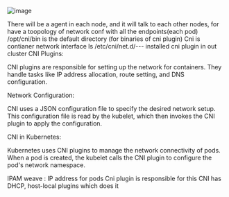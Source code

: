 ![image](https://github.com/KALYANKUMAR13/k8s-Cluster/assets/35223898/5d184d0a-97e3-4e19-9711-9280e9b3899a)


There will be a agent in each node, and it will talk to each other nodes, for have a toopology of network conf with all the endpoints(each pod)
/opt/cni/bin is the default directory (for binaries of cni plugin)
Cni is contianer network interface
ls /etc/cni/net.d/--- installed cni plugin in out cluster
CNI Plugins:

CNI plugins are responsible for setting up the network for containers.
They handle tasks like IP address allocation, route setting, and DNS configuration.


Network Configuration:

CNI uses a JSON configuration file to specify the desired network setup.
This configuration file is read by the kubelet, which then invokes the CNI plugin to apply the configuration.


CNI in Kubernetes:

Kubernetes uses CNI plugins to manage the network connectivity of pods.
When a pod is created, the kubelet calls the CNI plugin to configure the pod's network namespace.


IPAM weave : 
IP address for pods 
Cni plugin is responsible for this 
CNI has DHCP, host-local plugins which does it 
